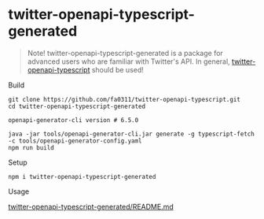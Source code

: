 # twitter-openapi-typescript-generated

> Note! twitter-openapi-typescript-generated is a package for advanced users who are familiar with Twitter's API. In general, [twitter-openapi-typescript](twitter-openapi-typescript/README.md) should be used!

Build

```shell
git clone https://github.com/fa0311/twitter-openapi-typescript.git
cd twitter-openapi-typescript-generated
```

```shell
openapi-generator-cli version # 6.5.0
```

```shell
java -jar tools/openapi-generator-cli.jar generate -g typescript-fetch -c tools/openapi-generator-config.yaml
npm run build
```

Setup

```shell
npm i twitter-openapi-typescript-generated
```

Usage

[twitter-openapi-typescript-generated/README.md](./twitter-openapi-typescript-generated/README.md)
